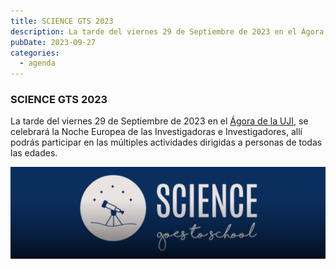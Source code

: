 ```yaml
---
title: SCIENCE GTS 2023
description: La tarde del viernes 29 de Septiembre de 2023 en el Ágora de la UJI, se celebrará la Noche Europea de las Investigadoras e Investigadores, allí podrás participar en las múltiples actividades dirigidas a personas de todas las edades.
pubDate: 2023-09-27
categories:
  - agenda
---
```


### SCIENCE GTS 2023

La tarde del viernes 29 de Septiembre de 2023 en el [Ágora de la UJI](https://www.google.es/maps/place/Universitat+Jaume+I/@39.9941791,-0.0681244,18z/data=!4m6!3m5!1s0xd5ffe0fca9b5147:0x1368bf53b3a7fb3f!8m2!3d39.9943481!4d-0.0702147!16zL20vMDg0dGNk?entry=ttu&g_ep=EgoyMDI1MDMzMC4wIKXMDSoASAFQAw%3D%3D), se celebrará la Noche Europea de las Investigadoras e Investigadores, allí podrás participar en las múltiples actividades dirigidas a personas de todas las edades.

 ![](images/Captura-de-pantalla-2023-09-28-011230-1024x298.png)
